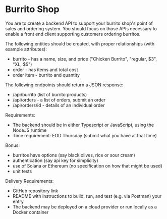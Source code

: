 # Burrito Shop

You are to create a backend API to support your burrito shop's point of sales and ordering
system. You should focus on those APIs necessary to enable a front end client supporting
customers ordering burritos.

The following entities should be created, with proper relationships (with example attributes):
- burrito - has a name, size, and price ("Chicken Burrito", "regular, $3", "XL, $5")
- order - has items and total cost
- order item - burrito and quantity

The following endpoints should return a JSON response:
- /api/burrito (list of burrito products)
- /api/orders - a list of orders, submit an order
- /api/orders/id - details of an individual order

Requirements:
- The backend should be in either Typescript or JavaScript, using the NodeJS runtime
- Time requirement: EOD Thursday (submit what you have at that time)

Bonus:
- burritos have options (say black olives, rice or sour cream)
- authentication (say api key for simplicity)
- use of Solana or Ethereum (no specification on how that might be used)
- unit tests

Delivery Requirements:
- GitHub repository link
- README with instructions to build, run, and test (e.g. via Postman) your entry
- The backend may be deployed on a cloud provider or run locally as a Docker container
